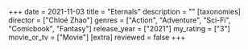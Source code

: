 +++
date = 2021-11-03
title = "Eternals"
description = ""
[taxonomies]
director = ["Chloé Zhao"] 
genres = ["Action", "Adventure", "Sci-Fi", "Comicbook", "Fantasy"]
release_year = ["2021"]
my_rating = ["3"]
movie_or_tv = ["Movie"]
[extra]
reviewed = false
+++

